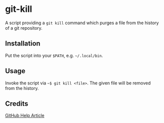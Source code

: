 # git-kill

A script providing a `git kill` command which purges a file from the history of
a git repository.

## Installation

Put the script into your `$PATH`, e.g. `~/.local/bin`.

## Usage

Invoke the script via `~$ git kill <file>`. The given file will be removed from
the history.

## Credits

[GitHub Help Article](https://help.github.com/en/articles/removing-sensitive-data-from-a-repository)
